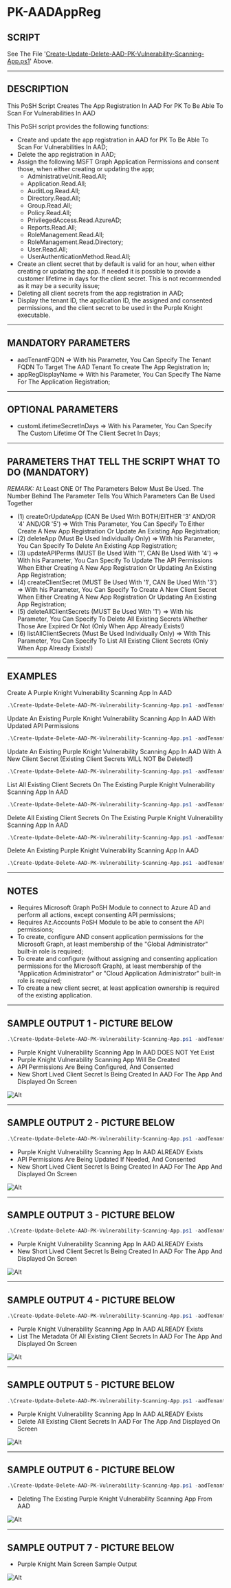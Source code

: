 # PK-AADAppReg

## SCRIPT

See The File '[Create-Update-Delete-AAD-PK-Vulnerability-Scanning-App.ps1](https://github.com/Semperis/PK-AADAppReg/blob/main/Create-Update-Delete-AAD-PK-Vulnerability-Scanning-App.ps1)' Above.

----

## DESCRIPTION

This PoSH Script Creates The App Registration In AAD For PK To Be Able To Scan For Vulnerabilities In AAD

This PoSH script provides the following functions:

* Create and update the app registration in AAD for PK To Be Able To Scan For Vulnerabilities In AAD;
* Delete the app registration in AAD;
* Assign the following MSFT Graph Application Permissions and consent those, when either creating or updating the app;
  * AdministrativeUnit.Read.All;
  * Application.Read.All;
  * AuditLog.Read.All;
  * Directory.Read.All;
  * Group.Read.All;
  * Policy.Read.All;
  * PrivilegedAccess.Read.AzureAD;
  * Reports.Read.All;
  * RoleManagement.Read.All;
  * RoleManagement.Read.Directory;
  * User.Read.All;
  * UserAuthenticationMethod.Read.All;
* Create an client secret that by default is valid for an hour, when either creating or updating the app. If needed it is possible to provide a customer lifetime in days for the client secret. This is not recommended as it may be a security issue;
* Deleting all client secrets from the app registration in AAD;
* Display the tenant ID, the application ID, the assigned and consented permissions, and the client secret to be used in the Purple Knight executable.

----

## MANDATORY PARAMETERS

* aadTenantFQDN => With his Parameter, You Can Specify The Tenant FQDN To Target The AAD Tenant To create The App Registration In;
* appRegDisplayName => With his Parameter, You Can Specify The Name For The Application Registration;

----

## OPTIONAL PARAMETERS

* customLifetimeSecretInDays => With his Parameter, You Can Specify The Custom Lifetime Of The Client Secret In Days;

----

## PARAMETERS THAT TELL THE SCRIPT WHAT TO DO (MANDATORY)

*REMARK:* At Least ONE Of The Parameters Below Must Be Used. The Number Behind The Parameter Tells You Which Parameters Can Be Used Together

* (1) createOrUpdateApp (CAN Be Used With BOTH/EITHER '3' AND/OR '4' AND/OR '5') => With This Parameter, You Can Specify To Either Create A New App Registration Or Update An Existing App Registration;
* (2) deleteApp (Must Be Used Individually Only) => With his Parameter, You Can Specify To Delete An Existing App Registration;
* (3) updateAPIPerms (MUST Be Used With '1', CAN Be Used With '4') => With his Parameter, You Can Specify To Update The API Permissions When Either Creating A New App Registration Or Updating An Existing App Registration;
* (4) createClientSecret (MUST Be Used With '1', CAN Be Used With '3') => With his Parameter, You Can Specify To Create A New Client Secret When Either Creating A New App Registration Or Updating An Existing App Registration;
* (5) deleteAllClientSecrets (MUST Be Used With '1') => With his Parameter, You Can Specify To Delete All Existing Secrets Whether Those Are Expired Or Not (Only When App Already Exists!)
* (6) listAllClientSecrets (Must Be Used Individually Only) => With This Parameter, You Can Specify To List All Existing Client Secrets (Only When App Already Exists!)

----

## EXAMPLES

Create A Purple Knight Vulnerability Scanning App In AAD

~~~~PowerShell
.\Create-Update-Delete-AAD-PK-Vulnerability-Scanning-App.ps1 -aadTenantFQDN XXX.ONMICROSOFT.COM -appRegDisplayName "Semperis Purple Knight Vulnerability Scanning App" -createOrUpdateApp -updateAPIPerms -createClientSecret
~~~~

Update An Existing Purple Knight Vulnerability Scanning App In AAD With Updated API Permissions

~~~~PowerShell
.\Create-Update-Delete-AAD-PK-Vulnerability-Scanning-App.ps1 -aadTenantFQDN XXX.ONMICROSOFT.COM -appRegDisplayName "Semperis Purple Knight Vulnerability Scanning App" -createOrUpdateApp -updateAPIPerms
~~~~

Update An Existing Purple Knight Vulnerability Scanning App In AAD With A New Client Secret (Existing Client Secrets WILL NOT Be Deleted!)

~~~~PowerShell
.\Create-Update-Delete-AAD-PK-Vulnerability-Scanning-App.ps1 -aadTenantFQDN XXX.ONMICROSOFT.COM -appRegDisplayName "Semperis Purple Knight Vulnerability Scanning App" -createOrUpdateApp -createClientSecret
~~~~

List All Existing Client Secrets On The Existing Purple Knight Vulnerability Scanning App In AAD

~~~~PowerShell
.\Create-Update-Delete-AAD-PK-Vulnerability-Scanning-App.ps1 -aadTenantFQDN XXX.ONMICROSOFT.COM -appRegDisplayName "Semperis Purple Knight Vulnerability Scanning App" -listAllClientSecrets
~~~~

Delete All Existing Client Secrets On The Existing Purple Knight Vulnerability Scanning App In AAD

~~~~PowerShell
.\Create-Update-Delete-AAD-PK-Vulnerability-Scanning-App.ps1 -aadTenantFQDN XXX.ONMICROSOFT.COM -appRegDisplayName "Semperis Purple Knight Vulnerability Scanning App" -createOrUpdateApp -deleteAllClientSecrets
~~~~

Delete An Existing Purple Knight Vulnerability Scanning App In AAD

~~~~PowerShell
.\Create-Update-Delete-AAD-PK-Vulnerability-Scanning-App.ps1 -aadTenantFQDN XXX.ONMICROSOFT.COM -appRegDisplayName "Semperis Purple Knight Vulnerability Scanning App" -deleteApp
~~~~

----

## NOTES

* Requires Microsoft Graph PoSH Module to connect to Azure AD and perform all actions, except consenting API permissions;
* Requires Az.Accounts PoSH Module to be able to consent the API permissions;
* To create, configure AND consent application permissions for the Microsoft Graph, at least membership of the "Global Administrator" built-in role is required;
* To create and configure (without assigning and consenting application permissions for the Microsoft Graph), at least membership of the "Application Administrator" or "Cloud Application Administrator" built-in role is required;
* To create a new client secret, at least application ownership is required of the existing application.

----

## SAMPLE OUTPUT 1 - PICTURE BELOW

~~~~PowerShell
.\Create-Update-Delete-AAD-PK-Vulnerability-Scanning-App.ps1 -aadTenantFQDN XXX.ONMICROSOFT.COM -appRegDisplayName "Semperis Purple Knight Vulnerability Scanning App" -createOrUpdateApp -updateAPIPerms -createClientSecret
~~~~

* Purple Knight Vulnerability Scanning App In AAD DOES NOT Yet Exist
* Purple Knight Vulnerability Scanning App Will Be Created
* API Permissions Are Being Configured, And Consented
* New Short Lived Client Secret Is Being Created In AAD For The App And Displayed On Screen

![Alt](Images/SampleOutput01.png "Creating The App, Updating Required Permissions, And Creating A Short Lived Client Secret")

----

## SAMPLE OUTPUT 2 - PICTURE BELOW

~~~~PowerShell
.\Create-Update-Delete-AAD-PK-Vulnerability-Scanning-App.ps1 -aadTenantFQDN XXX.ONMICROSOFT.COM -appRegDisplayName "Semperis Purple Knight Vulnerability Scanning App" -createOrUpdateApp -updateAPIPerms -createClientSecret
~~~~

* Purple Knight Vulnerability Scanning App In AAD ALREADY Exists
* API Permissions Are Being Updated If Needed, And Consented
* New Short Lived Client Secret Is Being Created In AAD For The App And Displayed On Screen

![Alt](Images/SampleOutput02.png "Updating The App, Updating Required Permissions, And Creating A Short Lived Client Secret")

----

## SAMPLE OUTPUT 3 - PICTURE BELOW

~~~~PowerShell
.\Create-Update-Delete-AAD-PK-Vulnerability-Scanning-App.ps1 -aadTenantFQDN XXX.ONMICROSOFT.COM -appRegDisplayName "Semperis Purple Knight Vulnerability Scanning App" -createOrUpdateApp -createClientSecret
~~~~

* Purple Knight Vulnerability Scanning App In AAD ALREADY Exists
* New Short Lived Client Secret Is Being Created In AAD For The App And Displayed On Screen

![Alt](Images/SampleOutput03.png "Updating The App With A New Short Lived Client Secret")

----

## SAMPLE OUTPUT 4 - PICTURE BELOW

~~~~PowerShell
.\Create-Update-Delete-AAD-PK-Vulnerability-Scanning-App.ps1 -aadTenantFQDN XXX.ONMICROSOFT.COM -appRegDisplayName "Semperis Purple Knight Vulnerability Scanning App" -listAllClientSecrets
~~~~

* Purple Knight Vulnerability Scanning App In AAD ALREADY Exists
* List The Metadata Of All Existing Client Secrets In AAD For The App And Displayed On Screen

![Alt](Images/SampleOutput04.png "List The Metadata Of All Existing Client Secrets")

----

## SAMPLE OUTPUT 5 - PICTURE BELOW

~~~~PowerShell
.\Create-Update-Delete-AAD-PK-Vulnerability-Scanning-App.ps1 -aadTenantFQDN XXX.ONMICROSOFT.COM -appRegDisplayName "Semperis Purple Knight Vulnerability Scanning App" -createOrUpdateApp -deleteAllClientSecrets
~~~~

* Purple Knight Vulnerability Scanning App In AAD ALREADY Exists
* Delete All Existing Client Secrets In AAD For The App And Displayed On Screen

![Alt](Images/SampleOutput05.png "Delete All Existing Client Secrets")

----

## SAMPLE OUTPUT 6 - PICTURE BELOW

~~~~PowerShell
.\Create-Update-Delete-AAD-PK-Vulnerability-Scanning-App.ps1 -aadTenantFQDN XXX.ONMICROSOFT.COM -appRegDisplayName "Semperis Purple Knight Vulnerability Scanning App" -deleteApp
~~~~

* Deleting The Existing Purple Knight Vulnerability Scanning App From AAD

![Alt](Images/SampleOutput06.png "Deleting The App")

----

## SAMPLE OUTPUT 7 - PICTURE BELOW

* Purple Knight Main Screen Sample Output

![Alt](Images/SampleOutput07.png "Purple Knight Main Screen Sample Output")
